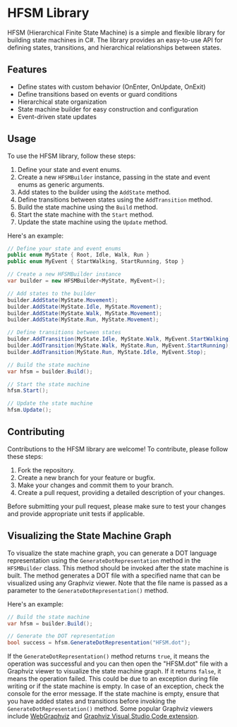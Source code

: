 # HFSM Library

HFSM (Hierarchical Finite State Machine) is a simple and flexible library for building state machines in C#. The library provides an easy-to-use API for defining states, transitions, and hierarchical relationships between states.

## Features

- Define states with custom behavior (OnEnter, OnUpdate, OnExit)
- Define transitions based on events or guard conditions
- Hierarchical state organization
- State machine builder for easy construction and configuration
- Event-driven state updates

## Usage

To use the HFSM library, follow these steps:

1. Define your state and event enums.
2. Create a new `HFSMBuilder` instance, passing in the state and event enums as generic arguments.
3. Add states to the builder using the `AddState` method.
4. Define transitions between states using the `AddTransition` method.
5. Build the state machine using the `Build` method.
6. Start the state machine with the `Start` method.
7. Update the state machine using the `Update` method.

Here's an example:

```csharp
// Define your state and event enums
public enum MyState { Root, Idle, Walk, Run }
public enum MyEvent { StartWalking, StartRunning, Stop }

// Create a new HFSMBuilder instance
var builder = new HFSMBuilder<MyState, MyEvent>();

// Add states to the builder
builder.AddState(MyState.Movement);
builder.AddState(MyState.Idle, MyState.Movement);
builder.AddState(MyState.Walk, MyState.Movement);
builder.AddState(MyState.Run, MyState.Movement);

// Define transitions between states
builder.AddTransition(MyState.Idle, MyState.Walk, MyEvent.StartWalking);
builder.AddTransition(MyState.Walk, MyState.Run, MyEvent.StartRunning);
builder.AddTransition(MyState.Run, MyState.Idle, MyEvent.Stop);

// Build the state machine
var hfsm = builder.Build();

// Start the state machine
hfsm.Start();

// Update the state machine
hfsm.Update();
```

## Contributing

Contributions to the HFSM library are welcome! To contribute, please follow these steps:

1. Fork the repository.
2. Create a new branch for your feature or bugfix.
3. Make your changes and commit them to your branch.
4. Create a pull request, providing a detailed description of your changes.

Before submitting your pull request, please make sure to test your changes and provide appropriate unit tests if applicable.

## Visualizing the State Machine Graph

To visualize the state machine graph, you can generate a DOT language representation using the `GenerateDotRepresentation` method in the `HFSMBuilder` class. This method should be invoked after the state machine is built. The method generates a DOT file with a specified name that can be visualized using any Graphviz viewer. Note that the file name is passed as a parameter to the `GenerateDotRepresentation()` method.

Here's an example:

```csharp
// Build the state machine
var hfsm = builder.Build();

// Generate the DOT representation
bool success = hfsm.GenerateDotRepresentation("HFSM.dot");
```

If the `GenerateDotRepresentation()` method returns `true`, it means the operation was successful and you can then open the "HFSM.dot" file with a Graphviz viewer to visualize the state machine graph. If it returns `false`, it means the operation failed. This could be due to an exception during file writing or if the state machine is empty. In case of an exception, check the console for the error message. If the state machine is empty, ensure that you have added states and transitions before invoking the `GenerateDotRepresentation()` method. Some popular Graphviz viewers include [WebGraphviz](http://www.webgraphviz.com/) and [Graphviz Visual Studio Code extension](https://marketplace.visualstudio.com/items?itemName=EFanZh.graphviz-preview).
